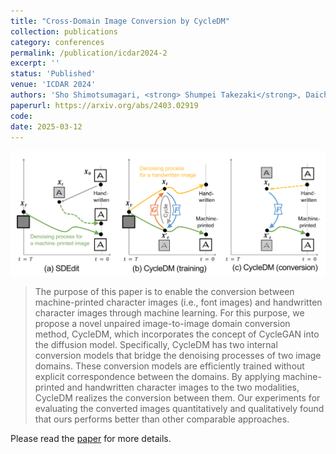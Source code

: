 ```yaml
---
title: "Cross-Domain Image Conversion by CycleDM"
collection: publications
category: conferences
permalink: /publication/icdar2024-2
excerpt: ''
status: 'Published'
venue: 'ICDAR 2024'
authors: 'Sho Shimotsumagari, <strong> Shumpei Takezaki</strong>, Daichi Hraguchi, Seiichi Uchida'
paperurl: https://arxiv.org/abs/2403.02919
code: 
date: 2025-03-12
---
```


![](../images/icdar2024_2_overview.png)

> The purpose of this paper is to enable the conversion between machine-printed character images (i.e., font images) and handwritten character images through machine learning. For this purpose, we propose a novel unpaired image-to-image domain conversion method, CycleDM, which incorporates the concept of CycleGAN into the diffusion model. Specifically, CycleDM has two internal conversion models that bridge the denoising processes of two image domains. These conversion models are efficiently trained without explicit correspondence between the domains. By applying machine-printed and handwritten character images to the two modalities, CycleDM realizes the conversion between them. Our experiments for evaluating the converted images quantitatively and qualitatively found that ours performs better than other comparable approaches.

Please read the [paper](https://arxiv.org/abs/2403.02919) for more details.
